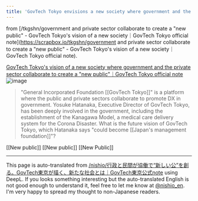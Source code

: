 ```yaml
---
title: 'GovTech Tokyo envisions a new society where government and the private sector collaborate to create a "new public.'
---
```


from [/tkgshn/government and private sector collaborate to create a "new public" - GovTech Tokyo's vision of a new society｜GovTech Tokyo official note](https://scrapbox.io/tkgshn/government and private sector collaborate to create a "new public" - GovTech Tokyo's vision of a new society｜GovTech Tokyo official note).

[GovTech Tokyo's vision of a new society where government and the private sector collaborate to create a "new public"｜GovTech Tokyo official note](https://note.govtechtokyo.jp/n/n72fe9c206f76)
![image](https://assets.st-note.com/production/uploads/images/125552287/rectangle_large_type_2_fdd7587dd30ab10c47c50aec7f933af4.jpeg?fit=bounds&quality=85&width=1280#.png)
>  "General Incorporated Foundation [[GovTech Tokyo]]" is a platform where the public and private sectors collaborate to promote DX in government. Yosuke Hatanaka, Executive Director of GovTech Tokyo, has been deeply involved in the government, including the establishment of the Kanagawa Model, a medical care delivery system for the Corona Disaster. What is the future vision of GovTech Tokyo, which Hatanaka says "could become [[Japan's management foundation]]"?

[[New public]]
[[New public]]
[[New Public]]

---
This page is auto-translated from [/nishio/行政と民間が協働で“新しい公”を創る。GovTech東京が描く、新たな社会とは｜GovTech東京公式note](https://scrapbox.io/nishio/行政と民間が協働で“新しい公”を創る。GovTech東京が描く、新たな社会とは｜GovTech東京公式note) using DeepL. If you looks something interesting but the auto-translated English is not good enough to understand it, feel free to let me know at [@nishio_en](https://twitter.com/nishio_en). I'm very happy to spread my thought to non-Japanese readers.
